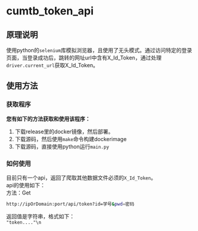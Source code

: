 # cumtb_token_api

## 原理说明

使用python的`selenium`库模拟浏览器，且使用了无头模式。通过访问特定的登录页面，当登录成功后，跳转的网址url中含有X_Id_Token，通过处理`driver.current_url`获取X_Id_Token。  

## 使用方法

### 获取程序

**您有如下的方法获取和使用该程序：**
1. 下载release里的docker镜像，然后部署。
2. 下载源码，然后使用`make`命令构建dockerimage
3. 下载源码，直接使用python运行`main.py`

### 如何使用
目前只有一个api，返回了爬取其他数据文件必须的`X_Id_Token`。  
api的使用如下：  
方法：Get  
  
```bash
http://ipOrDomain:port/api/token?id=学号&pwd=密码
```
  
返回值是字符串，格式如下：  
`"token...."\n`